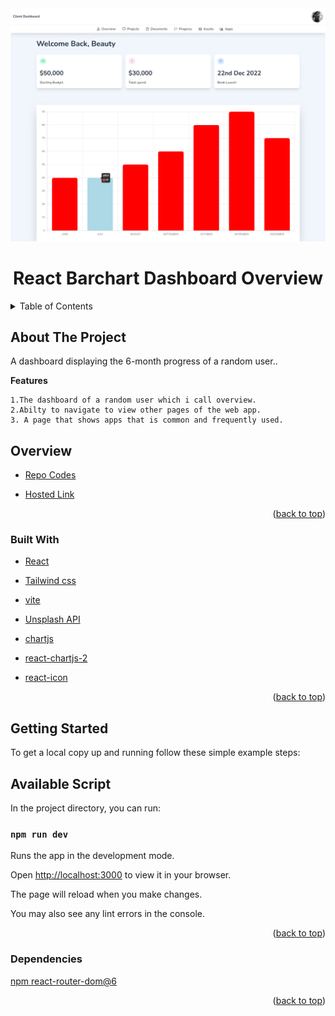 <div id="top"></div>
<div align="center">
    <img src="./src/image/overview.png">
</div>
<h1  align="center" >React Barchart Dashboard Overview</h1>
<!-- TABLE OF CONTENTS -->
<details>
  <summary>Table of Contents</summary>
  <ol>
    <li>
      <a href="#about-the-project">About The Project</a>
        <ul>
            <li><a href="#overview">Overview</a></li>
            <li><a href="#built-with">Built With</a></li>
            <li><a href="#getting-started">Getting Started</a></li>
            <li><a href="#available-script">Available Script</a></li>
            <li><a href="#dependencies">Dependencies</a></li>
        </ul>
    </li>      
  </ol>
</details>


## About The Project

A dashboard displaying the 6-month progress of a random user..

**Features**


```
1.The dashboard of a random user which i call overview.
2.Abilty to navigate to view other pages of the web app.
3. A page that shows apps that is common and frequently used.
```

## Overview

* [Repo Codes](https://github.com/ijayhub/React-Barchart-Dashboard-Overview)

* [Hosted Link](https://react-barchart-dashboard.netlify.app)


<p align="right">(<a href="#top">back to top</a>)</p>

### Built With

* [React](https://reactjs.org/)

* [Tailwind css](https://tailwindcss.com/)

* [vite](https://vitejs.dev/guide/#scaffolding-your-first-vite-project)

* [Unsplash API](https://unsplash.com)

* [chartjs](https://www.chartjs.org/)

* [react-chartjs-2](https://react-chartjs-2.js.org/)

* [react-icon](https://react-icons.github.io/react-icons/icons?name=im)

<p align="right">(<a href="#top">back to top</a>)</p>

## Getting Started


To get a local copy up and running follow these simple example steps:
## Available Script

In the project directory, you can run:

 ### `npm run dev`

Runs the app in the development mode.

Open [http://localhost:3000](http://localhost:3000) to view it in your browser.

The page will reload when you make changes.

You may also see any lint errors in the console.

<p align="right">(<a href="#top">back to top</a>)</p>

### Dependencies
[npm react-router-dom@6](https://reactrouter.com/docs/en/v6/getting-started/installation)

<p align="right">(<a href="#top">back to top</a>)</p>

